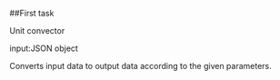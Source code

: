 ##First task

Unit convector

input:JSON object

Converts input data to output data according to the given parameters.

